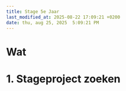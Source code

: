 ```yaml
---
title: Stage 5e Jaar
last_modified_at: 2025-08-22 17:09:21 +0200
date: thu, aug 25, 2025  5:09:21 PM
---
```


# Wat

# 1. Stageproject zoeken
